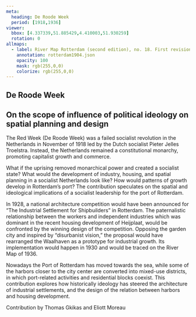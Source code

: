 ```yaml
---
meta:
  heading: De Roode Week
  period: [1918,1936]
viewer:
  bbox: [4.337339,51.885429,4.410003,51.930259]
  rotation: 0
allmaps:
  - label: River Map Rotterdam (second edition), no. 18. First revision, serie II, 1904. Scale 1:10,000. Geoplaza, VU Amsterdam. National Archives. Signature LL.11007gk.
    annotation: rotterdam1904.json
    opacity: 100
    mask: rgb(255,0,0)
    colorize: rgb(255,0,0)
---
```

## De Roode Week

## On the scope of influence of political ideology on spatial planning and design

The Red Week (De Roode Week) was a failed socialist revolution in the Netherlands in November of 1918 led by the Dutch socialist Pieter Jelles Troelstra. Instead, the Netherlands remained a constitutional monarchy, promoting capitalist growth and commerce.

What if the uprising removed monarchical power and created a socialist state? What would the development of industry, housing, and spatial planning in a socialist Netherlands look like? How would patterns of growth develop in Rotterdam’s port? The contribution speculates on the spatial and ideological implications of a socialist leadership for the port of Rotterdam.

In 1928, a national architecture competition would have been announced for “The Industrial Settlement for Shipbuilders” in Rotterdam. The paternalistic relationship between the workers and independent industries which was dominant in the recent housing development of Heijplaat, would be confronted by the winning design of the competition. Opposing the garden city and inspired by “disurbanist vision,” the proposal would have rearranged the Waalhaven as a prototype for industrial growth. Its implementation would happen in 1930 and would be traced on the River Map of 1936.

Nowadays the Port of Rotterdam has moved towards the sea, while some of the harbors closer to the city center are converted into mixed-use districts, in which port-related activities and residential blocks coexist. This contribution explores how historically ideology has steered the architecture of industrial settlements, and the design of the relation between harbors and housing development.

Contribution by Thomas Gkikas and Eliott Moreau